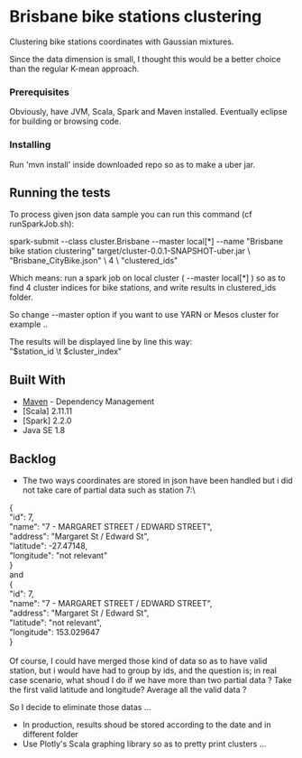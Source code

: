# Brisbane bike stations clustering
Clustering bike stations coordinates  with Gaussian mixtures.

Since the data dimension is small, I thought this would be a better choice than the regular K-mean approach.

### Prerequisites

Obviously, have JVM, Scala, Spark and Maven installed.
Eventually eclipse for building or browsing code.

### Installing

Run 'mvn install' inside downloaded repo so as to make a uber jar.

## Running the tests
To process given json data sample
you can run this command (cf runSparkJob.sh):

spark-submit --class cluster.Brisbane --master local[*] --name "Brisbane bike station clustering" target/cluster-0.0.1-SNAPSHOT-uber.jar \\
"Brisbane_CityBike.json" \\
4 \\
"clustered_ids" 

Which means:
run a spark job on local cluster ( --master local[*] ) so as to find 4 cluster indices for bike stations, and write results in clustered_ids folder.

So change --master option if you want to use YARN or Mesos cluster for example ..

The results will be displayed line by line this way:\
"$station_id \t $cluster_index"



## Built With

* [Maven](https://maven.apache.org/) - Dependency Management
* [Scala] 2.11.11
* [Spark] 2.2.0
* Java SE 1.8


## Backlog

* The two ways coordinates are stored in json have been handled but i did not take care of partial
data such as station 7:\

{\
    "id": 7,\
    "name": "7 - MARGARET STREET / EDWARD STREET",\
    "address": "Margaret St / Edward St",\
    "latitude": -27.47148,\
    "longitude": "not relevant"\
  }\
 and \
 {\
    "id": 7,\
    "name": "7 - MARGARET STREET / EDWARD STREET",\
    "address": "Margaret St / Edward St",\
    "latitude": "not relevant",\
    "longitude": 153.029647\
  }\
 \
Of course, I could have merged those kind of data so as to have valid station, but i would have had to group by ids,
and the question is; in real case scenario, what shoud I do if we have more than two partial data ?
Take the first valid latitude and longitude? Average all the valid data ?
 
 So I decide to eliminate those datas ...
 
* In production, results shoud be stored according to the date and in different folder 
* Use Plotly's Scala graphing library so as to pretty print clusters ...
